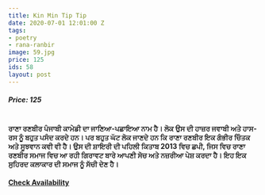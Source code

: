 ```yaml
---
title: Kin Min Tip Tip
date: 2020-07-01 12:01:00 Z
tags:
- poetry
- rana-ranbir
image: 59.jpg
price: 125
ids: 58
layout: post
---
```


<h5>Price: 125</h5><br>
<strong>ਰਾਣਾ ਰਣਬੀਰ ਪੰਜਾਬੀ ਕਾਮੇਡੀ ਦਾ ਜਾਣਿਆ-ਪਛਾਇਆ ਨਾਮ ਹੈ। ਲੋਕ ਉਸ ਦੀ ਹਾਜ਼ਰ ਜਵਾਬੀ ਅਤੇ ਹਾਸ-ਰਸ ਨੂੰ ਬਹੁਤ ਪਸੰਦ ਕਰਦੇ ਹਨ। ਪਰ ਬਹੁਤ ਘੱਟ ਲੋਕ ਜਾਣਦੇ ਹਨ ਕਿ ਰਾਣਾ ਰਣਬੀਰ ਇਕ ਗੰਭੀਰ ਚਿੰਤਕ ਅਤੇ ਸੂਝਵਾਨ ਕਵੀ ਵੀ ਹੈ। ਉਸ ਦੀ ਸ਼ਾਇਰੀ ਦੀ ਪਹਿਲੀ ਕਿਤਾਬ 2013 ਵਿਚ ਛਪੀ, ਜਿਸ ਵਿਚ ਰਾਣਾ ਰਣਬੀਰ ਸਮਾਜ ਵਿਚ ਆ ਰਹੀ ਗਿਰਾਵਟ ਬਾਰੇ ਆਪਣੀ ਸੋਚ ਅਤੇ ਨਜ਼ਰੀਆ ਪੇਸ਼ ਕਰਦਾ ਹੈ। ਇਹ ਇਕ ਸੁਹਿਰਦ ਕਲਾਕਾਰ ਦੀ ਸਮਾਜ ਨੂੰ ਸੱਚੀ ਦੇਣ ਹੈ।</strong>

<h4><a class="add-cart cart1" href="{{ site.baseurl }}/books#58"><b>Check Availability</b></a></h4>

<body>
 <script src="{{ site.baseurl }}/js/main.js"></script>
 </body>